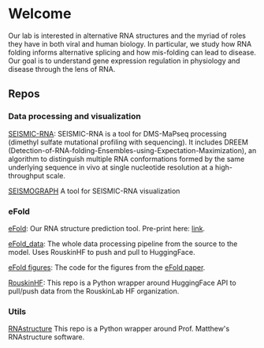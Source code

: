 

# Welcome

Our lab is interested in alternative RNA structures and the myriad of roles they have in both viral and human biology. In particular, we study how RNA folding informs alternative splicing and how mis-folding can lead to disease. Our goal is to understand gene expression regulation in physiology and disease through the lens of RNA. 

## Repos

### Data processing and visualization

[SEISMIC-RNA](https://github.com/rouskinlab/SEISMIC-RNA):
SEISMIC-RNA is a tool for DMS-MaPseq processing (dimethyl sulfate mutational profiling with sequencing). It includes DREEM (Detection-of-RNA-folding-Ensembles-using-Expectation-Maximization), an algorithm to distinguish multiple RNA conformations formed by the same underlying sequence in vivo at single nucleotide resolution at a high-throughput scale. 

[SEISMOGRAPH](https://github.com/rouskinlab/seismic-graph)
A tool for SEISMIC-RNA visualization

### eFold

[eFold](https://github.com/rouskinlab/efold):
Our RNA structure prediction tool. Pre-print here: [link](https://www.biorxiv.org/content/10.1101/2024.01.24.577093v3.full.pdf+html).

[eFold_data](https://github.com/rouskinlab/efold_data):
The whole data processing pipeline from the source to the model. Uses RouskinHF to push and pull to HuggingFace.

[eFold figures](https://github.com/rouskinlab/efold_figures):
The code for the figures from the [eFold paper](https://www.biorxiv.org/content/10.1101/2024.01.24.577093v3.full.pdf+html).

[RouskinHF](https://github.com/rouskinlab/rouskinhf):
This repo is a Python wrapper around HuggingFace API to pull/push data from the RouskinLab HF organization. 

### Utils

[RNAstructure](https://github.com/rouskinlab/RNAstructure)
This repo is a Python wrapper around Prof. Matthew's RNAstructure software. 
